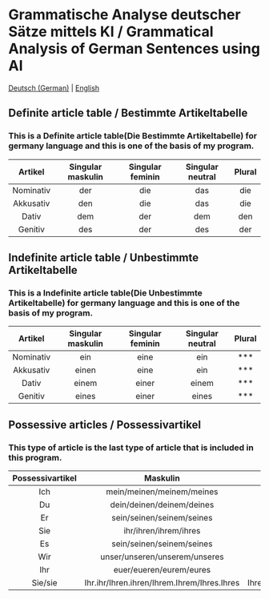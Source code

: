 # Grammatische Analyse deutscher Sätze mittels KI / Grammatical Analysis of German Sentences using AI

[Deutsch (German)](/docs/de/README.md) | [English](/docs/en/README.md)


## Definite article table / Bestimmte Artikeltabelle
### This is a Definite article table(Die Bestimmte Artikeltabelle) for germany language and this is one of the basis of my program.
|Artikel |Singular maskulin|Singular feminin|Singular neutral|Plural|
| :---: | :---: | :---: | :---: | :---: |
| Nominativ | der | die | das | die |
| Akkusativ | den | die | das | die |
| Dativ | dem | der | dem | den |
| Genitiv | des | der | des | der |


## Indefinite article table / Unbestimmte Artikeltabelle
### This is a Indefinite article table(Die Unbestimmte Artikeltabelle) for germany language and this is one of the basis of my program.
|Artikel |Singular maskulin|Singular feminin|Singular neutral|Plural|
| :---: | :---: | :---: | :---: | :---: |
| Nominativ | ein | eine | ein | *** |
| Akkusativ | einen | eine | ein | *** |
| Dativ | einem | einer | einem | *** |
| Genitiv | eines | einer | eines | *** |


## Possessive articles / Possessivartikel
### This type of article is the last type of article that is included in this program.
|Possessivartikel |Maskulin|Feminin|Neutral|Plural|
| :---: | :---: | :---: | :---: | :---: |
| Ich | mein/meinen/meinem/meines | meine/meine/meiner/meiner | mein/mein/meinem/meines | meine/meine/meinen/meiner |
| Du | dein/deinen/deinem/deines | deine/deine/deiner/deiner | dein/dein/deinem/deines | deine/deine/deinen/deiner |
| Er | sein/seinen/seinem/seines | seine/seine/seiner/seiner | sein/sein/seinem/seines | seine/seine/seinen/seiner |
| Sie | ihr/ihren/ihrem/ihres | ihre/ihre/ihrer/ihrer | ihr/ihr/ihrem/ihres | ihre/ihre/ihren/ihrer |
| Es | sein/seinen/seinem/seines | seine/seine/seiner/seiner | sein/sein/seinem/seines | seine/seine/seinen/seiner |
| Wir | unser/unseren/unserem/unseres | unsere/unsere/unserer/unserer | unser/unser/unserem/unseres | unsere/unsere/unseren/unserer |
| Ihr | euer/eueren/eurem/eures | euere/euere/eurer/euerer | euer/euer/eurem/eures | eure/eure/euren/eurer |
| Sie/sie | Ihr.ihr/Ihren.ihren/Ihrem.Ihrem/Ihres.Ihres | Ihre.ihre/Ihre.ihre/Ihrer.ihrer/Ihrer.ihrer | Ihr.ihr/Ihr.ihr/Ihrem.ihrem/Ihres.ihres | Ihre.ihre/Ihre.ihre/Ihren.ihren/Ihrer.ihrer |
